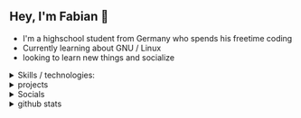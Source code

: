 ## Hey, I'm Fabian 👋

- I'm a highschool student from Germany who spends his freetime coding 
- Currently learning about GNU / Linux
- looking to learn new things and socialize


<details>
<summary>Skills / technologies:</summary>

### experienced / sufficient:

![Python](https://img.shields.io/badge/python-%2314354C.svg?style=for-the-badge&logo=python&logoColor=white)
![Git](https://img.shields.io/badge/git-%23F05033.svg?style=for-the-badge&logo=git&logoColor=white)
![Github](https://img.shields.io/badge/GitHub-100000?style=for-the-badge&logo=github&logoColor=white)
![Fedora Linux](https://img.shields.io/badge/Fedora-294172?style=for-the-badge&logo=fedora&logoColor=white)

### intermediate:

![Streamlit framework](https://img.shields.io/badge/Streamlit-FF4B4B?style=for-the-badge&logo=Streamlit&logoColor=white)
![JavaScript](https://img.shields.io/badge/javascript-%23323330.svg?style=for-the-badge&logo=javascript&logoColor=%23F7DF1E)
![Neovim](https://img.shields.io/badge/NeoVim-%2357A143.svg?&style=for-the-badge&logo=neovim&logoColor=white)

### basics:

![HTML5](https://img.shields.io/badge/html5-%23E34F26.svg?style=for-the-badge&logo=html5&logoColor=white)


### currently learning:

![Shell script](https://img.shields.io/badge/Shell_Script-121011?style=for-the-badge&logo=gnu-bash&logoColor=white)
![GNU Bash](https://img.shields.io/badge/GNU%20Bash-4EAA25?style=for-the-badge&logo=GNU%20Bash&logoColor=white)

</details>



<details>
<summary>projects</summary>

# Projects

## ❗ Disclaimer ❗
Most of my current projects are either a proof of concept or a way for me to learn new things.
Most of them are also unfinished because I either didn't yet have the time to complete them or decided I want to focus on learning something else before coming back to the project.


<details>
<summary>Notenrechner</summary>

# [Notenrechner](https://github.com/fabischw/notenrechner) (= [Notenrechner light](https://github.com/fabischw/notenrechner-light))
🚧 still in development 🚧 - mostly a learning project, not an actual project for individual use
### Description
This project provides an easy, flexible way of organizing exam results from german highschools.
The project allows for a lot of customaziation because of the structure used.


### technologies used
- python
- Pl/SQL (Oracle database 21c XE)
- streamlit framework
- git + github
- pandas 

### What I learned / key takeaways
- databases:
    - how to structure data in relational databases
    - how to implement a database in PL/SQL

- python:
    - streamlit framework
    - splitting a python project in multiple files, ore regular use of OOP


- other lessons learned / skills aqcuired:
    - documentation a project (planning phase included)
    - splitting a project in backend / frontend
    - using git and github + streamlit cloud
    - planning of projects
    - don't start a big project if you have to study for your finals 🤦‍♂️
    - perseverance is important when working on a bigger project


### future plans
- finish the app.

</details>


<details>
<summary>Orbitrechner</summary>

# Orbitrechner
❗ I can't share a functional version of this project because I used copyrighted images. Source file can be found in [this reposirotry](https://github.com/fabischw/orbitrechner-proof-of-concept) ❗
If you want to see this project in action, please contact me.
### Description
This project was my first real project. It was expanded gradually after starting out with a tkinter graphical user interface that provided access to tons of space-related functions.
More details can be found in the corresponding repository.

### technologies used
- python:
    - Tkinter
    - Requests library
    - Dropbox module
    - hashing
    - (webhooks)
    - Pygame

- very basic web versions:
    - Anvil web app

### What I learned / key takeaways
- Python:
    - basics (data structures, functions, OOP)
    - Tkinter (creating GUIs with multiple windows)
    - APIs (requesting data from multiple spaceflight related APIs)
    - using Dropbox module to pull from/ push to a folder
    - editing files with python 
    - Pygame (using pygame to visualize the outcome of a calculation(planetary orbits))




</details>



</details>



<details>
<summary>Socials</summary>

[![Discord](https://img.shields.io/badge/Discord-7289DA?style=for-the-badge&logo=discord&logoColor=white)](https://discordapp.com/users/fabischw#6038)
[![Stackoverflow](https://img.shields.io/badge/Stack_Overflow-FE7A16?style=for-the-badge&logo=stack-overflow&logoColor=white)](https://meta.stackoverflow.com/users/20103140/fabischw)
[![leetcode](https://img.shields.io/badge/-LeetCode-FFA116?style=for-the-badge&logo=LeetCode&logoColor=black)](https://leetcode.com/fabischw/)
[![Github](https://img.shields.io/badge/GitHub-100000?style=for-the-badge&logo=github&logoColor=white)](https://github.com/fabischw)

[codingame](https://www.codingame.com/profile/9023b459657e64a500b78b2f38591e391437415)

<!---
Add LinkedIn
--->
</details>

<details>
<summary>github stats</summary>



![fabischw's Github Stats](https://github-readme-stats.vercel.app/api?username=fabischw&show_icons=true&count_private=true&theme=tokyonight)
![fabischw's top language](https://github-readme-stats.vercel.app/api/top-langs/?username=fabischw&show_icons=true&count_private=true&theme=tokyonight)
![fabischw's streaks](https://github-readme-streak-stats.herokuapp.com/?user=fabischw&show_icons=true&count_private=true&theme=dark)

## activity graph:
![fabischw's activity graph](https://activity-graph.herokuapp.com/graph?username=fabischw&theme=tokyonight)

## summary:
![fabishw summary](https://github-profile-summary-cards.vercel.app/api/cards/profile-details?username=fabischw&theme=tokyonight)





## profile stats:

<a href="https://www.github.com/fabischw" target="_blank" rel="noreferrer"><img
src="https://img.shields.io/github/followers/fabischw?logo=github&style=for-the-badge&color=0891b2&labelColor=1c1917" /></a>


[<img src="https://komarev.com/ghpvc/?username=fabischw&label=Profile+Views&color=4287f5&style=flat" />](https://github.com/fabischw)


</details>




